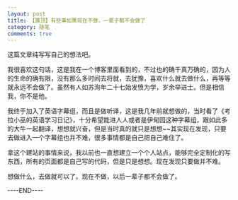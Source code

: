 ```yaml
---
layout: post
title: 【置顶】有些事如果现在不做，一辈子都不会做了
category: 随笔
comments: true
---
```


这篇文章纯写写自己的想法吧。

我很喜欢这句话，这是我在一个博客里面看到的，不过也的确千真万确的，因为人的生命的确有限，没有那么多时间去将就，去犹豫，喜欢什么就去做什么，再等等就永远不会做了。虽然有人如苏洵年二十七始发愤为学，岁余举进士。但是相信我，你不是他。

我终于加入了英语字幕组，而且是做听译，这是我几年前就想做的，当时看了《考拉小巫的英语学习日记》，十分希望能进人人或者是伊甸园这种字幕组，跟如此多的大牛一起翻译，想想就兴奋，但是当时真的就只是想想~~其实现在发现，只要去做进入一个字幕组也并不难，很多事情都是自己把自己难住了。

拿这个建站的事情来说，我以前也一直想建立一个个人站点，能够完全定制化的写东西，所有的页面都是自己写的代码，但是只是想想。现在发现只要做并不难。

想做什么，去做就可以了。现在不做，以后一辈子都不会做了。

----END----
